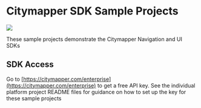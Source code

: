 # Citymapper SDK Sample Projects

![](https://citymapper.com/static/img/b2b/b2b-gobot-small.png)

These sample projects demonstrate the Citymapper Navigation and UI SDKs

## SDK Access

Go to [https://citymapper.com/enterprise](https://citymapper.com/enterprise) to get a free API key.
See the individual platform project README files for guidance on how to set up the key for these sample
projects
